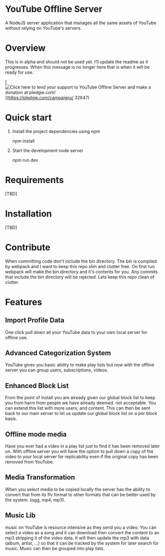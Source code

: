 YouTube Offline Server
==========
A NodeJS server application that manages all the same assets of YouTube without relying on YouTube's servers.


Overview
========
This is in alpha and should not be used yet. I’ll update the readme as it progresses. When this message is no longer here that is when it will be ready for use. 

[![Click here to lend your support to YouTube Offline Server and make a donation at pledgie.com!](https://pledgie.com/campaigns/32647.png?skin_name=chrome)](https://pledgie.com/campaigns/ 32647)

Quick start
==========
1. Install the project dependencies using npm

    npm install 

2. Start the development node server

    npm run dev


Requirements
============
[TBD]


Installation
============
[TBD]

Contribute
============
When committing code don't include the bin directory. The bin is compiled by webpack and I want to keep this repo slim and clutter free. On first run webpack will make the bin directory and it's contents for you. Any commits that include the bin directory will be rejected. Lets keep this repo clean of clutter. 


Features
========

Import Profile Data
--------------
One click pull down all your YouTube data to your own local server for offline use.

Advanced Categorization System
--------------
YouTube gives you basic ability to make play lists but now with the offline server you can group users, subscriptions, videos.


Enhanced Block List
--------------
From the point of install you are already given our global block list to keep you from harm from people we have already deemed.
not acceptable. You can extend this list with more users, and content. This can then be sent back to our main server to let us 
update our global block list on a per block basis. 


Offline mode media
--------------
Have you ever had a video in a play list just to find it has been removed later on. With offline server you will have the option 
to pull down a copy of the video to your local server for replicability even if the original copy has been removed from YouTube.

Media Transformation
--------------
When you select media to be copied locally the server has the ability to convert that from its flv format to other formats that 
can be better used by the system. (ogg, mp4, mp3).

Music Lib
--------------
music on YouTube is resource intensive as they send you a video. You can select a video as a song and it can download then 
convert the content to an mp3 stripping it of the video data. It will then update the mp3 with data (album, artist, ...) so 
that it can be tracked by the system for later search for music. Music can then be grouped into play lists.

